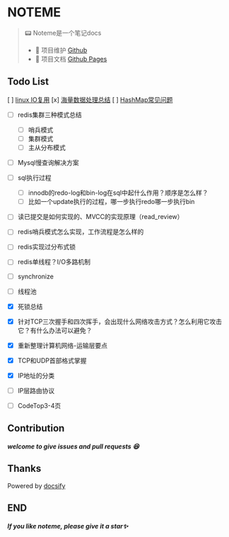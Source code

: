 # NOTEME

> 📟 Noteme是一个笔记docs
> - 🔁 项目维护 [Github](https://github.com/mouweng/noteme)
> - 📖 项目文档 [Github Pages](http://wengyifan.wiki/)

## Todo List
[ ] [linux IO复用](https://www.bilibili.com/video/BV1jK4y1N7ST?spm_id_from=333.999.0.0)
[x] [海量数据处理总结](https://blog.csdn.net/v_JULY_v/article/details/6279498)
[ ] [HashMap常见问题](https://mp.weixin.qq.com/s/sv94zXCl7MU54VBQx8WQJw)
- [ ] redis集群三种模式总结
  - [ ] 哨兵模式
  - [ ] 集群模式
  - [ ] 主从分布模式
- [ ] Mysql慢查询解决方案
- [ ] sql执行过程
  - [ ] innodb的redo-log和bin-log在sql中起什么作用？顺序是怎么样？
  - [ ] 比如一个update执行的过程，哪一步执行redo哪一步执行bin
- [ ] 读已提交是如何实现的、MVCC的实现原理（read_review）
- [ ] redis哨兵模式怎么实现，工作流程是怎么样的
- [ ] redis实现过分布式锁
- [ ] redis单线程？I/O多路机制
- [ ] synchronize
- [ ] 线程池
- [x] 死锁总结
- [x] 针对TCP三次握手和四次挥手，会出现什么网络攻击方式？怎么利用它攻击它？有什么办法可以避免？
- [x] 重新整理计算机网络-运输层要点
- [x] TCP和UDP首部格式掌握
- [x] IP地址的分类
- [ ] IP层路由协议
- [ ] CodeTop3-4页





## Contribution

##### welcome to give issues and pull requests 😆

## Thanks
Powered by [docsify](https://docsify.js.org/#/)

## END

##### If you like noteme, please give it a star✨

